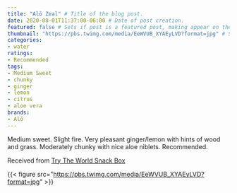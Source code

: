 ```yaml
---
title: "Alō Zeal" # Title of the blog post.
date: 2020-08-01T11:37:00-06:00 # Date of post creation.
featured: false # Sets if post is a featured post, making appear on the home page side bar.
thumbnail: "https://pbs.twimg.com/media/EeWVUB_XYAEyLVD?format=jpg" # Sets thumbnail image appearing inside card on homepage.
categories:
- water
ratings:
- Recommended
tags:
- Medium Sweet
- chunky
- ginger
- lemon
- citrus
- aloe vera
brands:
- Alō
---
```


Medium sweet. Slight fire. Very pleasant ginger/lemon with hints of wood and grass. Moderately chunky with nice aloe niblets. Recommended.

Received from [Try The World Snack Box](https://trytheworld.com)

{{< figure src="https://pbs.twimg.com/media/EeWVUB_XYAEyLVD?format=jpg" >}}